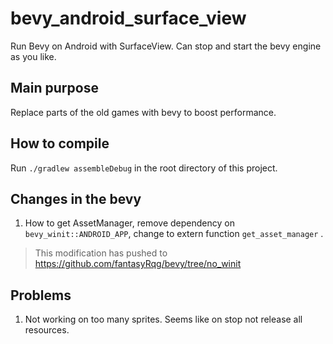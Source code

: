 # bevy_android_surface_view

Run Bevy on Android with SurfaceView. Can stop and start the bevy engine as you like.

## Main purpose

Replace parts of the old games with bevy to boost performance.

## How to compile

Run `./gradlew assembleDebug` in the root directory of this project. 

## Changes in the bevy
1. How to get AssetManager, remove dependency on `bevy_winit::ANDROID_APP`,  change to extern function `get_asset_manager` . 
>  This modification has pushed to https://github.com/fantasyRqg/bevy/tree/no_winit

## Problems
1. Not working on too many sprites. Seems like on stop not release all resources.